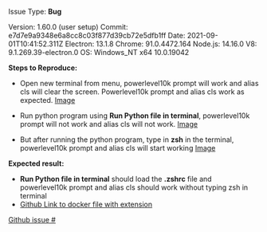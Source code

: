 Issue Type: **Bug**

Version: 1.60.0 (user setup)
Commit: e7d7e9a9348e6a8cc8c03f877d39cb72e5dfb1ff
Date: 2021-09-01T10:41:52.311Z
Electron: 13.1.8
Chrome: 91.0.4472.164
Node.js: 14.16.0
V8: 9.1.269.39-electron.0
OS: Windows_NT x64 10.0.19042

**Steps to Reproduce:**

- Open new terminal from menu, powerlevel10k prompt will work and alias cls will clear the screen. Powerlevel10k prompt and alias cls work as expected. [Image](https://github.com/Girish400/VScode-docker-dev-container/raw/1b08c0130b717d5c00f8dc228095672f82fa8fab/Images/Pk10working.png)

- Run python program using **Run Python file in terminal**,  powerlevel10k prompt will not work and alias cls will not work. [Image](https://github.com/Girish400/VScode-docker-dev-container/raw/1b08c0130b717d5c00f8dc228095672f82fa8fab/Images/Pk10notworking.png)

- But after running the python program, type in **zsh**  in the terminal, powerlevel10k prompt and alias cls will start working [Image](https://github.com/Girish400/VScode-docker-dev-container/raw/master/Images/Pk10workingafterzsh.png)

**Expected result:**
- **Run Python file in terminal** should load the **.zshrc** file and powerlevel10k prompt and alias cls should work without typing zsh in terminal
-  [Github Link to docker file with extension](https://github.com/Girish400/VScode-docker-dev-container)

[Github issue #](https://github.com/microsoft/vscode/issues/132952)